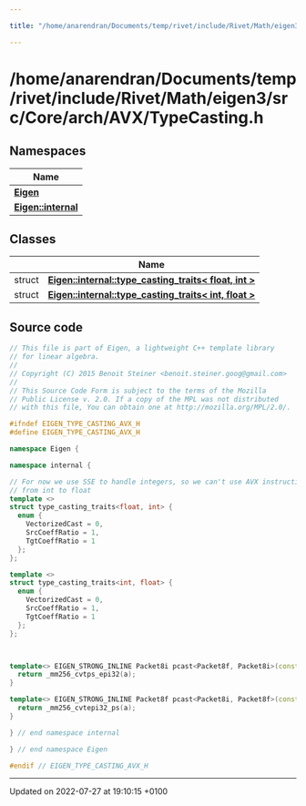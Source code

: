 ```yaml
---

title: "/home/anarendran/Documents/temp/rivet/include/Rivet/Math/eigen3/src/Core/arch/AVX/TypeCasting.h"

---
```


# /home/anarendran/Documents/temp/rivet/include/Rivet/Math/eigen3/src/Core/arch/AVX/TypeCasting.h



## Namespaces

| Name           |
| -------------- |
| **[Eigen](http://example.org/namespaces/namespaceeigen/)**  |
| **[Eigen::internal](http://example.org/namespaces/namespaceeigen_1_1internal/)**  |

## Classes

|                | Name           |
| -------------- | -------------- |
| struct | **[Eigen::internal::type_casting_traits< float, int >](http://example.org/classes/structeigen_1_1internal_1_1type__casting__traits_3_01float_00_01int_01_4/)**  |
| struct | **[Eigen::internal::type_casting_traits< int, float >](http://example.org/classes/structeigen_1_1internal_1_1type__casting__traits_3_01int_00_01float_01_4/)**  |




## Source code

```cpp
// This file is part of Eigen, a lightweight C++ template library
// for linear algebra.
//
// Copyright (C) 2015 Benoit Steiner <benoit.steiner.goog@gmail.com>
//
// This Source Code Form is subject to the terms of the Mozilla
// Public License v. 2.0. If a copy of the MPL was not distributed
// with this file, You can obtain one at http://mozilla.org/MPL/2.0/.

#ifndef EIGEN_TYPE_CASTING_AVX_H
#define EIGEN_TYPE_CASTING_AVX_H

namespace Eigen {

namespace internal {

// For now we use SSE to handle integers, so we can't use AVX instructions to cast
// from int to float
template <>
struct type_casting_traits<float, int> {
  enum {
    VectorizedCast = 0,
    SrcCoeffRatio = 1,
    TgtCoeffRatio = 1
  };
};

template <>
struct type_casting_traits<int, float> {
  enum {
    VectorizedCast = 0,
    SrcCoeffRatio = 1,
    TgtCoeffRatio = 1
  };
};



template<> EIGEN_STRONG_INLINE Packet8i pcast<Packet8f, Packet8i>(const Packet8f& a) {
  return _mm256_cvtps_epi32(a);
}

template<> EIGEN_STRONG_INLINE Packet8f pcast<Packet8i, Packet8f>(const Packet8i& a) {
  return _mm256_cvtepi32_ps(a);
}

} // end namespace internal

} // end namespace Eigen

#endif // EIGEN_TYPE_CASTING_AVX_H
```


-------------------------------

Updated on 2022-07-27 at 19:10:15 +0100
